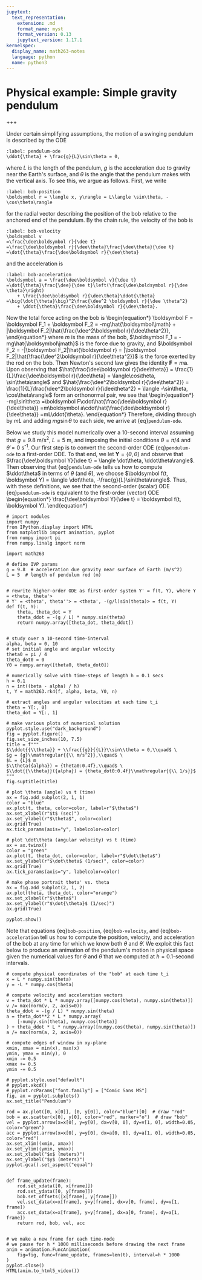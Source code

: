 ```yaml
---
jupytext:
  text_representation:
    extension: .md
    format_name: myst
    format_version: 0.13
    jupytext_version: 1.17.1
kernelspec:
  display_name: math263-notes
  language: python
  name: python3
---
```


# Physical example: Simple gravity pendulum
$\newcommand{\dee}{\mathrm{d}}$

+++

Under certain simplifying assumptions, the motion of a swinging pendulum is described by the ODE
```{math}
:label: pendulum-ode
\ddot{\theta} + \frac{g}{L}\sin\theta = 0,
```
where $L$ is the length of the pendulum, $g$ is the acceleration due to gravity near the Earth's surface, and $\theta$ is the angle that the pendulum makes with the vertical axis.
To see this, we argue as follows.
First, we write
```{math}
:label: bob-position
\boldsymbol r = \langle x, y\rangle = L\langle \sin\theta, -\cos\theta\rangle
```
for the radial vector describing the position of the bob relative to the anchored end of the pendulum.
By the chain rule, the velocity of the bob is
```{math}
:label: bob-velocity
\boldsymbol v 
=\frac{\dee\boldsymbol r}{\dee t}
=\frac{\dee\boldsymbol r}{\dee\theta}\frac{\dee\theta}{\dee t}
=\dot{\theta}\frac{\dee\boldsymbol r}{\dee\theta}
```
and the acceleration is
```{math}
:label: bob-acceleration
\boldsymbol a = \frac{\dee\boldsymbol v}{\dee t}
=\dot{\theta}\frac{\dee}{\dee t}\left(\frac{\dee\boldsymbol r}{\dee \theta}\right) 
    + \frac{\dee\boldsymbol r}{\dee\theta}\ddot{\theta}
=\big(\dot{\theta}\big)^2\frac{\dee^2 \boldsymbol r}{\dee \theta^2}
    + \ddot{\theta}\frac{\dee\boldsymbol r}{\dee\theta}.
```
Now the total force acting on the bob is
\begin{equation*}
\boldsymbol F = \boldsymbol F_1 + \boldsymbol F_2
= -mg\hat{\boldsymbol\jmath} + |\boldsymbol F_2|\hat{\frac{\dee^2\boldsymbol r}{\dee\theta^2}},
\end{equation*}
where $m$ is the mass of the bob, $\boldsymbol F_1 = -mg\hat{\boldsymbol\jmath}$ is the force due to gravity, and 
$\boldsymbol F_2 = -|\boldsymbol F_2|\hat{\boldsymbol r} = |\boldsymbol F_2|\hat{\frac{\dee^2\boldsymbol r}{\dee\theta^2}}$ 
is the force exerted by the rod on the bob.
Then Newton's second law gives the identity $\boldsymbol F = m\boldsymbol a$.
Upon observing that 
$\hat{\frac{\dee\boldsymbol r}{\dee\theta}} = \frac{1}{L}\frac{\dee\boldsymbol r}{\dee\theta} = \langle\cos\theta, \sin\theta\rangle$ 
and
$\hat{\frac{\dee^2\boldsymbol r}{\dee\theta^2}} = \frac{1}{L}\frac{\dee^2\boldsymbol r}{\dee\theta^2} = \langle -\sin\theta, \cos\theta\rangle$ 
form an orthonormal pair, we see that
\begin{equation*}
-mg\sin\theta
=\boldsymbol F\cdot\hat{\frac{\dee\boldsymbol r}{\dee\theta}}
=m\boldsymbol a\cdot\hat{\frac{\dee\boldsymbol r}{\dee\theta}}
=mL\ddot{\theta}.
\end{equation*}
Therefore, dividing through by $mL$ and adding $mg\sin\theta$ to each side, we arrive at {eq}`pendulum-ode`.

Below we study this model numerically over a 10-second interval assuming that $g=9.8$ m/s<sup>2</sup>, $L=5$ m, and imposing the initial conditions $\theta = \pi/4$ and $\dot\theta = 0$ s<sup>-1</sup>.
Our first step is to convert the second-order ODE {eq}`pendulum-ode` to a first-order ODE.
To that end, we let $\boldsymbol Y = \langle \theta, \dot\theta\rangle$ and observe that $\frac{\dee\boldsymbol Y}{\dee t} = \langle \dot\theta, \ddot\theta\rangle$.
Then observing that {eq}`pendulum-ode` tells us how to compute $\ddot\theta$ in terms of $\theta$ (and $\dot\theta$), we choose $\boldsymbol f(t, \boldsymbol Y) = \langle \dot\theta, -\frac{g}{L}\sin\theta\rangle$.
Thus, with these definitions, we see that the second-order (scalar) ODE {eq}`pendulum-ode` is equivalent to the first-order (vector) ODE
\begin{equation*}
\frac{\dee\boldsymbol Y}{\dee t} = \boldsymbol f(t, \boldsymbol Y).
\end{equation*}

```{code-cell}
# import modules
import numpy
from IPython.display import HTML
from matplotlib import animation, pyplot
from numpy import pi
from numpy.linalg import norm

import math263
```

```{code-cell}
# define IVP params
g = 9.8  # acceleration due gravity near surface of Earth (m/s^2)
L = 5  # length of pendulum rod (m)


# rewrite higher-order ODE as first-order system Y' = f(t, Y), where Y = <theta, theta'>
# Y' = <theta', theta''> = <theta', -(g/l)sin(theta)> = f(t, Y)
def f(t, Y):
    theta, theta_dot = Y
    theta_ddot = -(g / L) * numpy.sin(theta)
    return numpy.array([theta_dot, theta_ddot])


# study over a 10-second time-interval 
alpha, beta = 0, 10
# set initial angle and angular velocity
theta0 = pi / 4
theta_dot0 = 0
Y0 = numpy.array([theta0, theta_dot0])

# numerically solve with time-steps of length h = 0.1 secs
h = 0.1
n = int((beta - alpha) / h)
t, Y = math263.rk4(f, alpha, beta, Y0, n)

# extract angles and angular velocities at each time t_i
theta = Y[:, 0]
theta_dot = Y[:, 1]
```

```{code-cell}
# make various plots of numerical solution
pyplot.style.use("dark_background")
fig = pyplot.figure()
fig.set_size_inches(10, 7.5)
title = f"""
$\\ddot{{\\theta}} + \\frac{{g}}{{L}}\\sin\\theta = 0,\\quad$ \
$g = {g}\\mathregular{{\\ m/s^2}},\\quad$ \
$L = {L}$ m
$\\theta({alpha}) = {theta0:0.4f},\\quad$ \
$\\dot{{\\theta}}({alpha}) = {theta_dot0:0.4f}\\mathregular{{\\ 1/s}}$
"""
fig.suptitle(title)

# plot \theta (angle) vs t (time)
ax = fig.add_subplot(2, 1, 1)
color = "blue"
ax.plot(t, theta, color=color, label=r"$\theta$")
ax.set_xlabel(r"$t$ (sec)")
ax.set_ylabel(r"$\theta$", color=color)
ax.grid(True)
ax.tick_params(axis="y", labelcolor=color)

# plot \dot\theta (angular velocity) vs t (time)
ax = ax.twinx()
color = "green"
ax.plot(t, theta_dot, color=color, label=r"$\dot\theta$")
ax.set_ylabel(r"$\dot\theta$ (1/sec)", color=color)
ax.grid(True)
ax.tick_params(axis="y", labelcolor=color)

# make phase portrait theta' vs. theta
ax = fig.add_subplot(2, 1, 2)
ax.plot(theta, theta_dot, color="orange")
ax.set_xlabel(r"$\theta$")
ax.set_ylabel(r"$\dot{\theta}$ (1/sec)")
ax.grid(True)

pyplot.show()
```

Note that equations {eq}`bob-position`, {eq}`bob-velocity`, and {eq}`bob-acceleration` tell us how to compute the position, velocity, and acceleration of the bob at any time for which we know both $\theta$ and $\dot{\theta}$.
We exploit this fact below to produce an animation of the pendulum's motion in physical space given the numerical values for $\theta$ and $\dot{\theta}$ that we computed at $h = 0.1$-second intervals.

```{code-cell}
# compute physical coordinates of the "bob" at each time t_i
x = L * numpy.sin(theta)
y = -L * numpy.cos(theta)

# compute velocity and acceleration vectors
v = theta_dot * L * numpy.array([numpy.cos(theta), numpy.sin(theta)])
v /= max(norm(v, 2, axis=0))
theta_ddot = -(g / L) * numpy.sin(theta)
a = theta_dot**2 * L * numpy.array(
    [-numpy.sin(theta), numpy.cos(theta)]
) + theta_ddot * L * numpy.array([numpy.cos(theta), numpy.sin(theta)])
a /= max(norm(a, 2, axis=0))

# compute edges of window in xy-plane
xmin, xmax = min(x), max(x)
ymin, ymax = min(y), 0
xmin -= 0.5
xmax += 0.5
ymin -= 0.5

# pyplot.style.use("default")
# pyplot.xkcd()
# pyplot.rcParams["font.family"] = ["Comic Sans MS"]
fig, ax = pyplot.subplots()
ax.set_title("Pendulum")

rod = ax.plot([0, x[0]], [0, y[0]], color="blue")[0]  # draw "rod"
bob = ax.scatter(x[0], y[0], color="red", marker="o")  # draw "bob"
vel = pyplot.arrow(x=x[0], y=y[0], dx=v[0, 0], dy=v[1, 0], width=0.05, color="green")
acc = pyplot.arrow(x=x[0], y=y[0], dx=a[0, 0], dy=a[1, 0], width=0.05, color="red")
ax.set_xlim((xmin, xmax))
ax.set_ylim((ymin, ymax))
ax.set_xlabel("$x$ (meters)")
ax.set_ylabel("$y$ (meters)")
pyplot.gca().set_aspect("equal")


def frame_update(frame):
    rod.set_xdata([0, x[frame]])
    rod.set_ydata([0, y[frame]])
    bob.set_offsets([x[frame], y[frame]])
    vel.set_data(x=x[frame], y=y[frame], dx=v[0, frame], dy=v[1, frame])
    acc.set_data(x=x[frame], y=y[frame], dx=a[0, frame], dy=a[1, frame])
    return rod, bob, vel, acc


# we make a new frame for each time-node
# we pause for h * 1000 milliseconds before drawing the next frame
anim = animation.FuncAnimation(
    fig=fig, func=frame_update, frames=len(t), interval=h * 1000
)
pyplot.close()
HTML(anim.to_html5_video())
```
